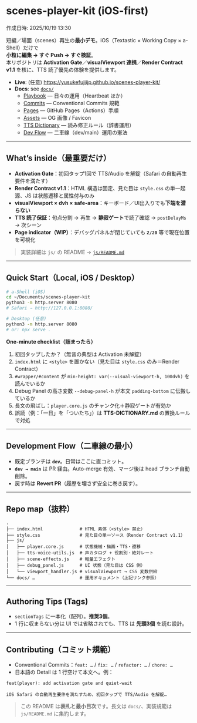 # scenes-player-kit (iOS-first)
作成日時: 2025/10/19 13:30

短編／場面（scenes）再生の**最小デモ**。iOS（Textastic × Working Copy × a-Shell）だけで  
**小粒に編集 → すぐ Push → すぐ検証**。  
本リポジトリは **Activation Gate**／**visualViewport 連携**／**Render Contract v1.1** を核に、TTS 読了優先の体験を提供します。

- **Live**: (任意) https://yusukefujiijp.github.io/scenes-player-kit/
- **Docs**: see [`docs/`](./docs)
  - [Playbook](./docs/README.playbook.md) — 日々の運用（Heartbeat ほか）
  - [Commits](./docs/COMMITS.md) — Conventional Commits 規範
  - [Pages](./docs/PAGES.md) — GitHub Pages（Actions）手順
  - [Assets](./docs/ASSETS.md) — OG 画像 / Favicon
  - [TTS Dictionary](./docs/TTS-DICTIONARY.md) — 読み修正ルール（辞書運用）
  - [Dev Flow](./docs/OPERATING-AGREEMENT.md) — 二車線（dev/main）運用の憲法

---

## What’s inside（最重要だけ）
- **Activation Gate**：初回タップ1回で TTS/Audio を解錠（Safari の自動再生要件を満たす）
- **Render Contract v1.1**：HTML 構造は固定、見た目は `style.css` の単一起源、JS は状態遷移と属性付与のみ
- **visualViewport × dvh × safe-area**：キーボード／UI出入りでも**下端を潜らない**
- **TTS 読了保証**：句点分割 → 再生 → **静寂ゲート**で読了確認 → `postDelayMs` → 次シーン
- **Page indicator（WIP）**：デバッグパネルが閉じていても **`2/20`** 等で現在位置を可視化

> 実装詳細は `js/` の README → [`js/README.md`](./js/README.md)

---

## Quick Start（Local, iOS / Desktop）
```bash
# a-Shell (iOS)
cd ~/Documents/scenes-player-kit
python3 -m http.server 8080
# Safari → http://127.0.0.1:8080/

# Desktop (任意)
python3 -m http.server 8080
# or: npx serve .
```

**One-minute checklist（詰まったら）**
1. 初回タップしたか？（無音の典型は Activation 未解錠）
2. `index.html` に `<style>` を置かない（見た目は `style.css` のみ＝Render Contract）
3. `#wrapper/#content` が `min-height: var(--visual-viewport-h, 100dvh)` を読んでいるか
4. Debug Panel の高さ変数 `--debug-panel-h` が本文 `padding-bottom` に伝搬しているか
5. 長文の飛ばし：`player.core.js` のチャンク化＋静寂ゲートが有効か
6. 誤読（例：「一日」を「ついたち」）は **TTS-DICTIONARY.md** の置換ルールで対処

---

## Development Flow（二車線の最小）
- 既定ブランチは **`dev`**。日常はここに直コミット。
- **`dev → main`** は PR 経由。Auto-merge 有効、マージ後は head ブランチ自動削除。
- 戻す時は **Revert PR**（履歴を壊さず安全に巻き戻す）。

---

## Repo map（抜粋）
```
.
├── index.html              # HTML 素体（<style> 禁止）
├── style.css               # 見た目の単一ソース（Render Contract v1.1）
├── js/
│   ├── player.core.js      # 状態機械・描画・TTS・遷移
│   ├── tts-voice-utils.js  # 声カタログ + 役割別・絶対レート
│   ├── scene-effects.js    # 軽量エフェクト
│   ├── debug_panel.js      # UI 状態（見た目は CSS 側）
│   └── viewport_handler.js # visualViewport → CSS 変数供給
└── docs/ …                 # 運用ドキュメント（上記リンク参照）
```

---

## Authoring Tips (Tags)
- `sectionTags` に一本化（配列）。**推奨3個**。
- 1 行に収まらない分は UI では省略されても、TTS は **先頭3個** を読む設計。

---

## Contributing（コミット規範）
- Conventional Commits：`feat: …` / `fix: …` / `refactor: …` / `chore: …`
- 日本語の Detail は 1 行空けて本文へ。例：
```
feat(player): add activation gate and quiet-wait

iOS Safari の自動再生要件を満たすため、初回タップで TTS/Audio を解錠…
```

> この README は**表札と最小目次**です。長文は `docs/`、実装規範は `js/README.md` に集約します。
